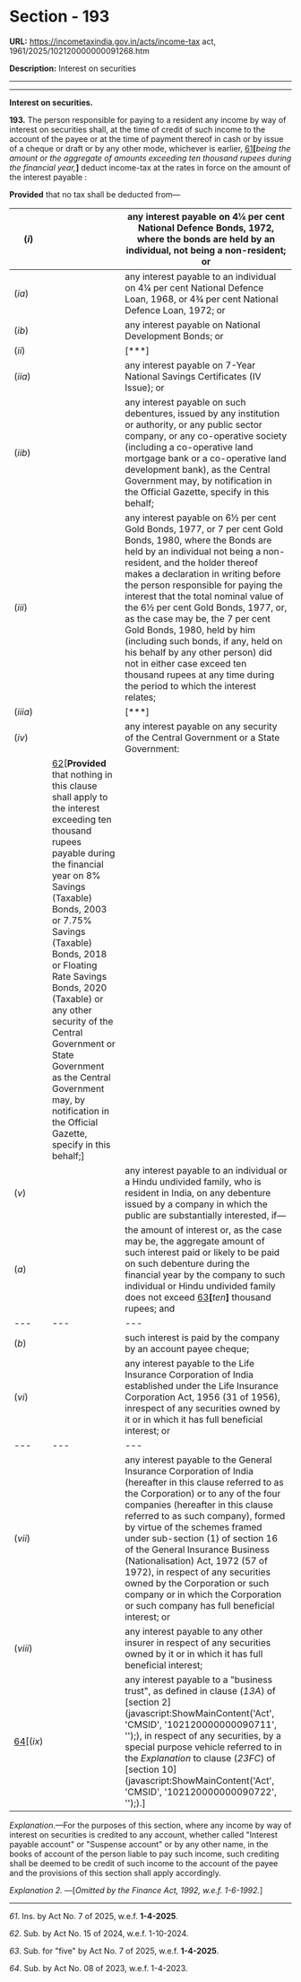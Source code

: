 # Section - 193

**URL:** https://incometaxindia.gov.in/acts/income-tax act, 1961/2025/102120000000091268.htm

**Description:** Interest on securities

---

****

**Interest on securities.**

**193.** The person responsible for paying to a resident any income by way of interest on securities shall, at the time of credit of such income to the account of the payee or at the time of payment thereof in cash or by issue of a cheque or draft or by any other mode, whichever is earlier, [61](javascript:ShowFootnote\('fn61'\);)**[**_being the amount or the aggregate of amounts exceeding ten thousand rupees during the financial year,_**]** deduct income-tax at the rates in force on the amount of the interest payable :

**Provided** that no tax shall be deducted from—

(_i_)|  |  any interest payable on 4¼ per cent National Defence Bonds, 1972, where the bonds are held by an individual, not being a non-resident; or  
---|---|---  
(_ia_)|  |  any interest payable to an individual on 4¼ per cent National Defence Loan, 1968, or 4¾ per cent National Defence Loan, 1972; or  
(_ib_)|  |  any interest payable on National Development Bonds; or  
(_ii_)|  |  [***]  
(_iia_)|  |  any interest payable on 7-Year National Savings Certificates (IV Issue); or  
(_iib_)|  |  any interest payable on such debentures, issued by any institution or authority, or any public sector company, or any co-operative society (including a co-operative land mortgage bank or a co-operative land development bank), as the Central Government may, by notification in the Official Gazette, specify in this behalf;  
(_iii_)|  |  any interest payable on 6½ per cent Gold Bonds, 1977, or 7 per cent Gold Bonds, 1980, where the Bonds are held by an individual not being a non-resident, and the holder thereof makes a declaration in writing before the person responsible for paying the interest that the total nominal value of the 6½ per cent Gold Bonds, 1977, or, as the case may be, the 7 per cent Gold Bonds, 1980, held by him (including such bonds, if any, held on his behalf by any other person) did not in either case exceed ten thousand rupees at any time during the period to which the interest relates;  
(_iiia_)|  |  [***]  
(_iv_)|  |  any interest payable on any security of the Central Government or a State Government:  
|  | [62](javascript:ShowFootnote\('fn62'\);)[**Provided** that nothing in this clause shall apply to the interest exceeding ten thousand rupees payable during the financial year on 8% Savings (Taxable) Bonds, 2003 or 7.75% Savings (Taxable) Bonds, 2018 or Floating Rate Savings Bonds, 2020 (Taxable) or any other security of the Central Government or State Government as the Central Government may, by notification in the Official Gazette, specify in this behalf;]  
(_v_)|  |  any interest payable to an individual or a Hindu undivided family, who is resident in India, on any debenture issued by a company in which the public are substantially interested, if—   
(_a_)|  |  the amount of interest or, as the case may be, the aggregate amount of such interest paid or likely to be paid on such debenture during the financial year by the company to such individual or Hindu undivided family does not exceed [63](javascript:ShowFootnote\('fn63'\);)**[**_ten_**]** thousand rupees; and  
---|---|---  
(_b_)|  |  such interest is paid by the company by an account payee cheque;  
(_vi_)|  |  any interest payable to the Life Insurance Corporation of India established under the Life Insurance Corporation Act, 1956 (31 of 1956), inrespect of any securities owned by it or in which it has full beneficial interest; or  
---|---|---  
(_vii_)|  |  any interest payable to the General Insurance Corporation of India (hereafter in this clause referred to as the Corporation) or to any of the four companies (hereafter in this clause referred to as such company), formed by virtue of the schemes framed under sub-section (1) of section 16 of the General Insurance Business (Nationalisation) Act, 1972 (57 of 1972), in respect of any securities owned by the Corporation or such company or in which the Corporation or such company has full beneficial interest; or  
(_viii_)|  |  any interest payable to any other insurer in respect of any securities owned by it or in which it has full beneficial interest;  
[64](javascript:ShowFootnote\('fn64'\);)[(_ix_)|  |  any interest payable to a "business trust", as defined in clause (_13A_) of [section 2](javascript:ShowMainContent\('Act', 'CMSID', '102120000000090711', ''\);), in respect of any securities, by a special purpose vehicle referred to in the _Explanation_ to clause (_23FC_) of [section 10](javascript:ShowMainContent\('Act', 'CMSID', '102120000000090722', ''\);).]  
  
_Explanation_.—For the purposes of this section, where any income by way of interest on securities is credited to any account, whether called "Interest payable account" or "Suspense account" or by any other name, in the books of account of the person liable to pay such income, such crediting shall be deemed to be credit of such income to the account of the payee and the provisions of this section shall apply accordingly.

_Explanation 2._ —[_Omitted by the Finance Act, 1992, w.e.f. 1-6-1992._]

* * *

_61_. Ins. by Act No. 7 of 2025, w.e.f. **1-4-2025**.

_62_. Sub. by Act No. 15 of 2024, w.e.f. 1-10-2024.

_63_. Sub. for "five" by Act No. 7 of 2025, w.e.f. **1-4-2025**.

_64_. Sub. by Act No. 08 of 2023, w.e.f. 1-4-2023.